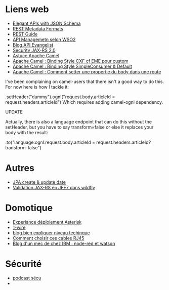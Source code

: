 # Liens web

* [Elegant APIs with JSON Schema](https://brandur.org/elegant-apis)
* [REST Metadata Formats](http://apiux.com/2013/04/09/rest-metadata-formats/)
* [REST Guide](http://scytl.github.io/restguide/)
* [API Managemetn selon WSO2](http://wso2.com/api-management/)
* [Blog API Evangelist](http://apievangelist.com/blog/)
* [Security JAX-RS 2.0](http://bitsuppliers.com/securing-rest-resources-with-java-ee-7-and-jax-rs-2-0/)
* [Astuce Apache Camel](http://www.javacodegeeks.com/2013/01/apache-camel-cheatsheet.html)
* [Apache Camel : Binding Style CXF cf EME pour custom](http://camel.apache.org/cxfrs.html#CXFRS-ConsumingaRESTRequest-SimpleBindingStyle)
* [Apache Camel : Binding Style SimpleConsumer & Default](http://www.rubix.nl/blogs/exploring-simpleconsumer-and-default-camel-cxfrs-binding-styles)
* [Apache Camel : Comment setter une propertie du body dans une route](http://stackoverflow.com/questions/17708962/set-property-on-body-using-bean)

I've been complaining on camel-users that there isn't a good way to do this. For now here is how I tackle it:

.setHeader("dummy").ognl("request.body.articleId = request.headers.articleId")
Which requires adding camel-ognl dependency.

UPDATE

Actually, there is also a language endpoint that can do this without the setHeader, but you have to say transform=false or else it replaces your body with the result:

.to("language:ognl:request.body.articleId = request.headers.articleId?transform-false")

# Autres

* [JPA create & update date](http://blog.octo.com/en/audit-with-jpa-creation-and-update-date/)
* [Validation JAX-RS en JEE7 dans wildfly](http://samaxes.com/2014/04/jaxrs-beanvalidation-javaee7-wildfly/)

# Domotique

* [Experiance déploiement Asterisk](http://people.via.ecp.fr/~alexis/asterisk/)
* [1-wire](https://madomotique.wordpress.com/2011/10/18/le-protocole-1-wire/)
* [blog bien expliquer niveau techinque](https://www.domolio.fr/page/2/)
* [Comment choisir ces cables RJ45](http://blog.casanova-life.com/2008/10/10/les-performances-des-reseaux-de-communication-rj45/)
* [Blog d'un mec de chez IBM : node-red et watson](http://g00glen00b.be/creating-a-slack-bot-with-bluemix-node-red-and-watson/)

# Sécurité

* [podcast sécu](http://www.nolimitsecu.fr/)
* 
